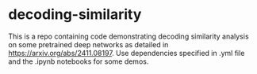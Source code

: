# decoding-similarity

This is a repo containing code demonstrating decoding similarity analysis on some pretrained deep networks as detailed in https://arxiv.org/abs/2411.08197.  Use dependencies specified in .yml file and the .ipynb notebooks for some demos. 

